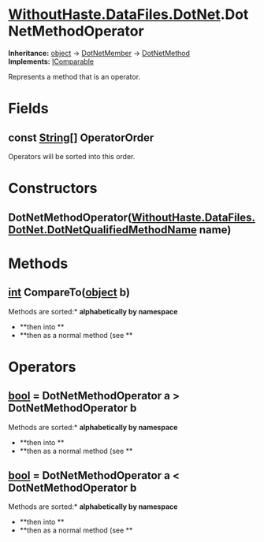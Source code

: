 # [WithoutHaste.DataFiles.DotNet](TableOfContents.WithoutHaste.DataFiles.DotNet.md).DotNetMethodOperator

**Inheritance:** [object](https://docs.microsoft.com/en-us/dotnet/api/system.object) → [DotNetMember](WithoutHaste.DataFiles.DotNet.DotNetMember.md) → [DotNetMethod](WithoutHaste.DataFiles.DotNet.DotNetMethod.md)  
**Implements:** [IComparable](https://docs.microsoft.com/en-us/dotnet/api/system.icomparable)  

Represents a method that is an operator.  

# Fields

## const [String[]](https://docs.microsoft.com/en-us/dotnet/api/system.string[]) OperatorOrder

Operators will be sorted into this order.  

# Constructors

## DotNetMethodOperator([WithoutHaste.DataFiles.DotNet.DotNetQualifiedMethodName](WithoutHaste.DataFiles.DotNet.DotNetQualifiedMethodName.md) name)

# Methods

## [int](https://docs.microsoft.com/en-us/dotnet/api/system.int32) CompareTo([object](https://docs.microsoft.com/en-us/dotnet/api/system.object) b)

Methods are sorted:* **alphabetically by namespace**  
* **then into **  
* **then as a normal method (see **  

# Operators

## [bool](https://docs.microsoft.com/en-us/dotnet/api/system.boolean) = DotNetMethodOperator a > DotNetMethodOperator b

Methods are sorted:* **alphabetically by namespace**  
* **then into **  
* **then as a normal method (see **  

## [bool](https://docs.microsoft.com/en-us/dotnet/api/system.boolean) = DotNetMethodOperator a < DotNetMethodOperator b

Methods are sorted:* **alphabetically by namespace**  
* **then into **  
* **then as a normal method (see **  

